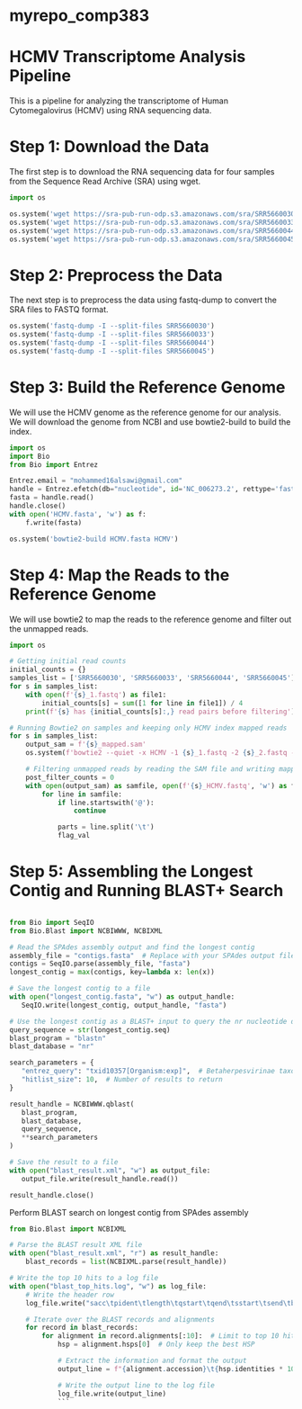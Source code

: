 # myrepo_comp383 
# HCMV Transcriptome Analysis Pipeline
This is a pipeline for analyzing the transcriptome of Human Cytomegalovirus (HCMV) using RNA sequencing data.

# Step 1: Download the Data
The first step is to download the RNA sequencing data for four samples from the Sequence Read Archive (SRA) using wget.
```python
import os

os.system('wget https://sra-pub-run-odp.s3.amazonaws.com/sra/SRR5660030/SRR5660030')
os.system('wget https://sra-pub-run-odp.s3.amazonaws.com/sra/SRR5660033/SRR5660033')
os.system('wget https://sra-pub-run-odp.s3.amazonaws.com/sra/SRR5660044/SRR5660044')
os.system('wget https://sra-pub-run-odp.s3.amazonaws.com/sra/SRR5660045/SRR5660045')
```

# Step 2: Preprocess the Data

The next step is to preprocess the data using fastq-dump to convert the SRA files to FASTQ format.

```python
os.system('fastq-dump -I --split-files SRR5660030')
os.system('fastq-dump -I --split-files SRR5660033')
os.system('fastq-dump -I --split-files SRR5660044')
os.system('fastq-dump -I --split-files SRR5660045')
```

# Step 3: Build the Reference Genome
We will use the HCMV genome as the reference genome for our analysis. We will download the genome from NCBI and use bowtie2-build to build the index.
```python
import os
import Bio
from Bio import Entrez

Entrez.email = "mohammed16alsawi@gmail.com"
handle = Entrez.efetch(db="nucleotide", id='NC_006273.2', rettype='fasta')
fasta = handle.read()
handle.close()
with open('HCMV.fasta', 'w') as f:
    f.write(fasta)

os.system('bowtie2-build HCMV.fasta HCMV')

```

# Step 4: Map the Reads to the Reference Genome
We will use bowtie2 to map the reads to the reference genome and filter out the unmapped reads.
```python
import os

# Getting initial read counts
initial_counts = {}
samples_list = ['SRR5660030', 'SRR5660033', 'SRR5660044', 'SRR5660045']
for s in samples_list:
    with open(f'{s}_1.fastq') as file1:
        initial_counts[s] = sum([1 for line in file1]) / 4
    print(f'{s} has {initial_counts[s]:,} read pairs before filtering')

# Running Bowtie2 on samples and keeping only HCMV index mapped reads
for s in samples_list:
    output_sam = f'{s}_mapped.sam'
    os.system(f'bowtie2 --quiet -x HCMV -1 {s}_1.fastq -2 {s}_2.fastq -S {output_sam}')

    # Filtering unmapped reads by reading the SAM file and writing mapped reads to a FASTQ file
    post_filter_counts = 0
    with open(output_sam) as samfile, open(f'{s}_HCMV.fastq', 'w') as fastqfile:
        for line in samfile:
            if line.startswith('@'):
                continue

            parts = line.split('\t')
            flag_val

```
# Step 5: Assembling the Longest Contig and Running BLAST+ Search



 ```python
 
from Bio import SeqIO
from Bio.Blast import NCBIWWW, NCBIXML

# Read the SPAdes assembly output and find the longest contig
assembly_file = "contigs.fasta"  # Replace with your SPAdes output file
contigs = SeqIO.parse(assembly_file, "fasta")
longest_contig = max(contigs, key=lambda x: len(x))

# Save the longest contig to a file
with open("longest_contig.fasta", "w") as output_handle:
    SeqIO.write(longest_contig, output_handle, "fasta")

# Use the longest contig as a BLAST+ input to query the nr nucleotide database
query_sequence = str(longest_contig.seq)
blast_program = "blastn"
blast_database = "nr"

search_parameters = {
    "entrez_query": "txid10357[Organism:exp]",  # Betaherpesvirinae taxonomy ID
    "hitlist_size": 10,  # Number of results to return
}

result_handle = NCBIWWW.qblast(
    blast_program,
    blast_database,
    query_sequence,
    **search_parameters
)

# Save the result to a file
with open("blast_result.xml", "w") as output_file:
    output_file.write(result_handle.read())

result_handle.close()
```
Perform BLAST search on longest contig from SPAdes assembly

```python
from Bio.Blast import NCBIXML

# Parse the BLAST result XML file
with open("blast_result.xml", "r") as result_handle:
    blast_records = list(NCBIXML.parse(result_handle))

# Write the top 10 hits to a log file
with open("blast_top_hits.log", "w") as log_file:
    # Write the header row
    log_file.write("sacc\tpident\tlength\tqstart\tqend\tsstart\tsend\tbitscore\tevalue\tstitle\n")

    # Iterate over the BLAST records and alignments
    for record in blast_records:
        for alignment in record.alignments[:10]:  # Limit to top 10 hits
            hsp = alignment.hsps[0]  # Only keep the best HSP

            # Extract the information and format the output
            output_line = f"{alignment.accession}\t{hsp.identities * 100 / hsp.align_length:.2f}\t{hsp.align_length}\t{hsp.query_start}\t{hsp.query_end}\t{hsp.sbjct_start}\t{hsp.sbjct_end}\t{hsp.bits}\t{hsp.expect}\t{alignment.title}\n"

            # Write the output line to the log file
            log_file.write(output_line)
            ```
